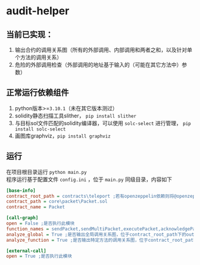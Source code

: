 # audit-helper

## 当前已实现：

1. 输出合约的调用关系图（所有的外部调用、内部调用和两者之和，以及针对单个方法的调用关系）
2. 危险的外部调用检查（外部调用的地址基于输入的（可能在其它方法中）参数）

## 正常运行依赖组件
1. python版本>=`3.10.1`（未在其它版本测过）
2. solidity静态扫描工具slither， `pip install slither`
3. 与目标sol文件匹配的solidity编译器，可以使用 `solc-select` 进行管理， `pip install solc-select`
4. 画图库graphviz，`pip install graphviz`

## 运行
在项目根目录运行 `python main.py`  
程序运行基于配置文件 `config.ini` ，位于 `main.py` 同级目录，内容如下  
```ini
[base-info]
contract_root_path = contracts\teleport ;若有openzeppelin依赖则将@openzeppelin目录放于此处
contract_path = core\packet\Packet.sol
contract_name = Packet

[call-graph]
open = False ;是否执行此模块
function_names = sendPacket,sendMultiPacket,executePacket,acknowledgePacket,recvPacket
analyze_global = True ;是否输出全局调用关系图，位于contract_root_path下的output
analyze_function = True ;是否输出特定方法的调用关系图，位于contract_root_path下的output

[external-call]
open = True ;是否执行此模块

```


